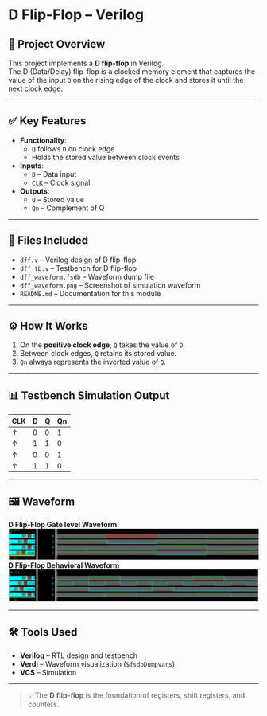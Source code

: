 # D Flip-Flop – Verilog

## 🧠 Project Overview

This project implements a **D flip-flop** in Verilog.  
The D (Data/Delay) flip-flop is a clocked memory element that captures the value of the input `D` on the rising edge of the clock and stores it until the next clock edge.

---

## ✅ Key Features

- **Functionality**:
  - `Q` follows `D` on clock edge
  - Holds the stored value between clock events
- **Inputs**:
  - `D` – Data input
  - `CLK` – Clock signal
- **Outputs**:
  - `Q` – Stored value
  - `Qn` – Complement of Q

---

## 📂 Files Included

- `dff.v` – Verilog design of D flip-flop  
- `dff_tb.v` – Testbench for D flip-flop  
- `dff_waveform.fsdb` – Waveform dump file  
- `dff_waveform.png` – Screenshot of simulation waveform  
- `README.md` – Documentation for this module  

---

## ⚙️ How It Works

1. On the **positive clock edge**, `Q` takes the value of `D`.  
2. Between clock edges, `Q` retains its stored value.  
3. `Qn` always represents the inverted value of `Q`.  

---

## 📊 Testbench Simulation Output

| CLK | D | Q | Qn |
|-----|---|---|----|
| ↑   | 0 | 0 | 1 |
| ↑   | 1 | 1 | 0 |
| ↑   | 0 | 0 | 1 |
| ↑   | 1 | 1 | 0 |

---

## 🖼 Waveform

**D Flip-Flop Gate level Waveform**
![D Flip-Flop Gate level Waveform](dff_gatelevel.png)
**D Flip-Flop Behavioral Waveform**
![D Flip-Flop Behavioral Waveform](dff_behav.png)

---

## 🛠 Tools Used

- **Verilog** – RTL design and testbench  
- **Verdi** – Waveform visualization (`$fsdbDumpvars`)  
- **VCS** – Simulation  

---

> 💡 The **D flip-flop** is the foundation of registers, shift registers, and counters.
